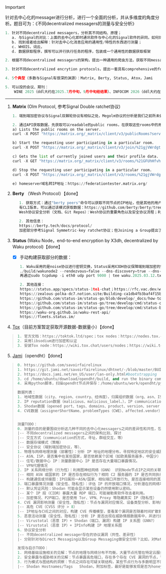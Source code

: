 > [!IMPORTANT]
>
> 针对去中心化的messager进行分析，进行一个全面的分析，并从多维度的角度分析。题目可为：《不同decentralized messagers的测量与安全分析》

```python
1. 针对不同decentralized messagers，分析其不同结构、原理；
   a. 与Signal的对比：上面的去中心化即时通讯软件与中心化的Signal软件的异同，如何体现出去中心化性质
   b. 找到或者给出解释：针对去中心化消息应用的通用性/特性的东西进行测量；
   c. WHOIS，词云，
   d. 数据获取程序，撰写可以并行执行任务的程序，包装成一个通用性的数据获取框架

2. 根据不同decentralized messagers的架构，提出一种通用的爬虫方法，获取不同messagers的生态数据，分别展开大规模测量；

3. 针对不同decentralized encrytion protocols，提出一套具有comprehensive的formal analysis method，分别展开安全协议分析（并提出相关的mitigations？）

4. 5个典型（多数与Signal有很深的渊源）：Matrix, Berty, Status, Atox，Jami

5. 可以投的会议、期刊：
	WINE 2025（ddl大约在2025.7月中旬，9月中旬给结果）、INFOCOM 2026（ddl大约在2025.7月底）、ICSE2026（ddl在2025.7.11/7.18）、FSE 2026（ddl在2025.9月）、ISSTA 2026（ddl在2025.10月底）、WWW 2026（ddl大约在2025.10月中旬）
```

--------------------------

1. **Matrix** (Olm Protocol, 参考Signal Double ratchet协议) 

   ```python
   1. 端到端加密协议与Signal双棘轮协议有相似之处，Megolm协议的分析是我们之前所未做的
   
   2. 通过API获取数据，先获取可以readable的public rooms，在获取这些rooms中的用户id
   a) Lists the public rooms on the server.
   curl -X POST "https://matrix.org/_matrix/client/v3/publicRooms?server=ipfs.io" -H "Accept: application/json" -H "Authorization: Bearer syt_bGVlaG9v_aHvkQBdDkFkBQdRXIMlV_0r0TKF" -H "Content-Type: application/json" -d '{"include_all_networks":false}'
   
   b) Start the requesting user participating in a particular room.
   curl -X POST "https://matrix.org/_matrix/client/v3/join/%21gjVWrdgtzJFPBtcgww:matrix.org?server_name=matrix.org&server_name=elsewhere.ca&via=matrix.org&via=elsewhere.ca" -H "Accept: application/json" -H "Authorization: Bearer syt_bGVlaG9v_aHvkQBdDkFkBQdRXIMlV_0r0TKF" -H "Content-Type: application/json"
   
   c) Gets the list of currently joined users and their profile data.
   curl -X GET "https://matrix.org/_matrix/client/v3/rooms/%21GFUhHfvhuHnmIduHUu:ipfs.io/joined_members" -H "Accept: application/json" -H "Authorization: Bearer syt_bGVlaG9v_aHvkQBdDkFkBQdRXIMlV_0r0TKF"
   
   d) Stop the requesting user participating in a particular room.
   curl -X POST "https://matrix.org/_matrix/client/v3/rooms/%21gjVWrdgtzJFPBtcgww:matrix.org/leave" -H "Accept: application/json" -H "Authorization: Bearer syt_bGVlaG9v_aHvkQBdDkFkBQdRXIMlV_0r0TKF" -H "Content-Type: application/json"
   
   e) homeserver域名转IP地址：https://federationtester.matrix.org/
   ```

2. **Berty** （Wesh Protocol）【done】

   ```python
      1. 获取方式：通过"berty peers"命令可以获取不同节点的IP地址，但是其他的用户信息却难以获取
      有CLI版本，可以通过该模式获取数据：https://github.com/berty/berty/tree/master/go
      Wesh协议安全分析（文档、Git Repos）：Wesh协议的重要角色以及安全协议流程；利用Proverif对构建的不同协议进行formal analysis
   
      2. 其他信息：
      https://berty.tech/docs/protocol/
      加密部分参考Signal Symmetric-key ratchet协议；但Joining a Group提出了新的机制，包括：innovation，exchanging messages
   ```

3. **Status** (Waku Node，end-to-end encryption by X3dh, decentralized by Waku protocol)【done】

   - [x] 手动构建获取部分的数据：

     ```python
     1. Waku采用的是noise协议进行密钥交换，Status采用X3DH协议保障端到端加密的安全，获取Waku网络的方式：运行以下命令：
     ./build/wakunode2 --rendezvous=false --dns-discovery=true --dns-discovery-url="enrtree://AIRVQ5DDA4FFWLRBCHJWUWOO6X6S4ZTZ5B667LQ6AJU6PEYDLRD5O@sandbox.waku.nodes.status.im" --discv5-discovery=true --discv5-enr-auto-update=true --relay-peer-exchange=true | tee waku.2025.03.12.log > /dev/null
     再通过sudo tcpdump -i eth0 udp port 9000 | tee waku.2025.03.12.txt > /dev/null获取交互的IP或者DNS。
     
     2. 其他连接：
     https://status.app/specs/status-1to1-chat；https://rfc.vac.dev/waku/standards/application/53/x3dh/
     https://zealous-polka-dc7.notion.site/Building-ca1db4fb3baf4f15bab8da717832b743
     https://github.com/status-im/status-go/blob/develop/_docs/how-to-build.md
     https://github.com/status-im/status-go/tree/develop/cmd/status-cli
     https://github.com/status-im/status-go/tree/develop/cmd/status-backend
     https://waku-org.github.io/waku-rest-api/
     https://fleets.status.im/
     ```

4. [Tox](https://github.com/TokTok/c-toxcore)（目前方案暂定获取开源数据-数据量小）【done】


> ```python
> 1. 官方文档：https://toktok.ltd/spec；tox nodes：https://nodes.tox.chat/json；The Tox Reference：https://zetok.github.io/tox-spec/；
> 2. 采用libsodium进行加密和认证
> 3. 安装Tox node：https://wiki.tox.chat/users/nodes；https://wiki.tox.chat/users/runningnodes
> ```

5. [Jami](https://jami.net/zh/)（opendht）【done】


> ```python
> 0. https://github.com/savoirfairelinux
> 1. https://git.jami.net/savoirfairelinux/dhtnet/-/blob/master/BUILD.md；https://github.com/savoirfairelinux/opendht/wiki/Running-a-node-with-dhtnode；
> 2. https://docs.jami.net/en_US/user/lan-only.html#bootstrapping
> 3. cd /home/ubuntu/download/opendht/build, and run the binary command
> 4. 采用python脚本，扫描opendht节点并保存：/home/ubuntu/work/opendht/python/tools: python3 schedule_scanner.py
> ```
>
>   ```python
> 数据列表：
> 1. 地域性数据（city、region、country、经纬度），归属组织数据（org、asn、ISP、CIDR），hostname
> 2. IP reputation数据（malicious、malicious_label、），IP communication数据（XXX），IP referrer files数据（popular_threat_classification、）
> 3. Shodan数据（opened port、tags、domains、product、version、server host key algorithms，vulns）
> 4. CVE数据（assignerShortName、problemTypes（CWE）、affected.vendor）
> 
> 
> 测量TODO：
> 0. 测量的目的是要围绕分析这几种不同的去中心化messagers之间的差异性和共性，包括测量和安全等方面；
>   |-- 不同decentralized messagers之间的架构比较、探讨
>   |-- 交互方式（communication的方式，寻址，群组交互，等）
>   |-- 数据存储模式（策略）
>   |-- 安全协议（端到端加密协议，等）、
> 1. 物理与网络地理测量（部署性）：分析 IP 地址的地理分布，寻找特定地区的安全威胁模式。
>   |-- ASN、ISP，是否集中在某些国家，是否依赖某个区域（如欧美服务器多，中国少）
>   |-- 住宅/数据中心 IP：测量数据中心 IP 是否存在大量端口暴露情况。
>   |-- VPN代理情况
> 2. IP 关系网络分析（行为性）：利用图神经网络（GNN） 识别Node节点IP之间的关联性。
>   |-- 相同 ASN 或国家的 IP 是否存在相似行为？相同 C2 服务器的 IP 是否共同执行攻击？
>   |-- 构建通信或邻接图：IP归属同一ASN/国家、相似端口开放行为、是否连接相同的其他节点（共同邻居）
> 3. 端口暴露情况测量（安全性、隐私性）：评估 IP 的开放端口情况，分析潜在的网络攻击风险，设备类型。
>   |-- 默认凭证风险：Shodan 可能会显示某些设备仍然使用默认密码。
>   |-- 某个 IP 段（CIDR）暴露大量 RDP 端口，可能被勒索软件攻击者利用。
>   |-- 加密情况、P2P端口、是否使用 Tor、VPN、Proxy 等隐藏真实 IP（隐私性）
> 4. CVE 漏洞影响测量（安全性、隐私性）：节点与漏洞对应情况、设备类型分析、影响产品、漏洞类型
>   |-- 高危 CVE（CVSS 评分 > 8）
>   |-- IP地址与CVE之间的对应，构建 CVE 传播模型，查看某个漏洞是否随着时间扩散到更多 IP
> 5. 恶意活动测量（安全性、隐私性）：分析 IP 是否出现在威胁情报数据库中，并进行威胁分类。
>   |-- Virustotal（恶意 IP）+ Shodan（端口、漏洞）构建 IP 关系图（GNN?）
>   |-- Virustotal（恶意 IP）+ IPInfo构建 IP 地理关系图
> 6. 协议安全分析
>   |-- 不同decentralized messager存在的协议漏洞（共性、差异性）
>   |- 分别针对与Direct Messaging以及Group Messaging做安全分析？比如，对Matrix、Berty的Group和Direct协议进行分析
> 
> 发现与启示TODO：
> 1. 网络基础设施相关的见解：节点的地理与网络分布不均衡，大量节点托管在特定云服务商上
> 2. 安全暴露与威胁相关的见解：节点暴露高危端口，存在多个存在 CVE 漏洞的节点，节点被 VirusTotal 标记为恶意（节点可能被滥用，或者属于攻击基础设施的一部分），
> 3. 行为模式与图结构的洞察：节点之间存在可疑关联结构，某些节点行为与多数明显不同（PS：需对“离群节点”做进一步溯源分析，最好是能识别新型威胁手法）
>   |-- Shodan Hostnames/Tags	Shodan，附加标签，最好是能够发现是否为honeypot、蜜罐、botnet
> 
>   ```
